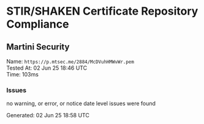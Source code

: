 # STIR/SHAKEN Certificate Repository Compliance

## Martini Security

Name: `https://p.mtsec.me/2884/McDVuhHMWvWr.pem`\
Tested At: 02 Jun 25 18:46 UTC\
Time: 103ms

### Issues

no warning, or error, or notice date level issues were found

Generated: 02 Jun 25 18:58 UTC